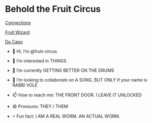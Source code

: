 # Behold the Fruit Circus

[Connections](https://fruit-circus.github.io/connections.html)

[Fruit Wizard](https://fruit-circus.github.io/fruit_wizard.html)

[Da Capo](https://fruit-circus.github.io/flashback.html)

- 👋 Hi, I’m @fruit-circus

- 👀 I’m interested in THINGS

- 🌱 I’m currently GETTING BETTER ON THE DRUMS

- 💞️ I’m looking to collaborate on A SONG, BUT ONLY if your name is RABBI VOLE

- 📫 How to reach me: THE FRONT DOOR. I LEAVE IT UNLOCKED

- 😄 Pronouns: THEY / THEM

- ⚡ Fun fact: I AM A REAL WORM. AN ACTUAL WORM. 

